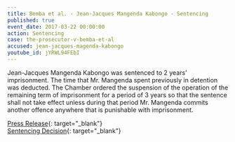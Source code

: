 ```yaml
---
title: Bemba et al. - Jean-Jacques Mangenda Kabongo - Sentencing
published: true
event_date: 2017-03-22 00:00:00
action: Sentencing
case: the-prosecutor-v-bemba-et-al
accused: jean-jacques-magenda-kabongo
youtube_id: jYRWL94FEbI
---
```


Jean-Jacques Mangenda Kabongo was sentenced to 2 years’ imprisonment. The time that Mr. Mangenda spent previously in detention was deducted. The Chamber ordered the suspension of the operation of the remaining term of imprisonment for a period of 3 years so that the sentence shall not take effect unless during that period Mr. Mangenda commits another offence anywhere that is punishable with imprisonment.

[Press Release](https://www.icc-cpi.int/Pages/item.aspx?name=pr1287){: target="_blank"}<br>[Sentencing Decision](https://www.icc-cpi.int/CourtRecords/CR2017_01420.PDF){: target="_blank"}
